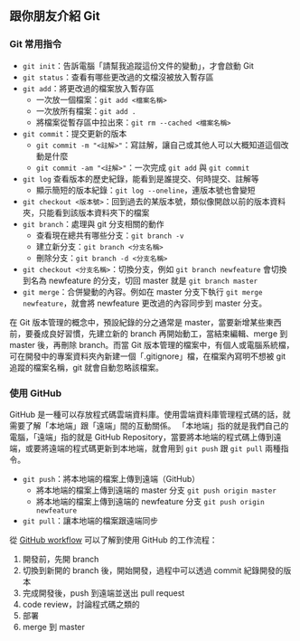 ## 跟你朋友介紹 Git

### Git 常用指令

- `git init`：告訴電腦「請幫我追蹤這份文件的變動」，才會啟動 Git
- `git status`：查看有哪些更改過的文檔沒被放入暫存區
- `git add`：將更改過的檔案放入暫存區
    - 一次放一個檔案：`git add <檔案名稱>`
    - 一次放所有檔案：`git add .`
    - 將檔案從暫存區中拉出來：`git rm --cached <檔案名稱>`
- `git commit`：提交更新的版本
    - `git commit -m "<註解>"`：寫註解，讓自己或其他人可以大概知道這個改動是什麼
    - `git commit -am "<註解>"`：一次完成 `git add` 與 `git commit`
- `git log` 查看版本的歷史紀錄，能看到是誰提交、何時提交、註解等
    - 顯示簡短的版本紀錄：`git log --oneline`，連版本號也會變短
- `git checkout <版本號>`：回到過去的某版本號，類似像開啟以前的版本資料夾，只能看到該版本資料夾下的檔案
- `git branch`：處理與 git 分支相關的動作
    - 查看現在總共有哪些分支：`git branch -v`
    - 建立新分支：`git branch <分支名稱>`
    - 刪除分支：`git branch -d <分支名稱>`
- `git checkout <分支名稱>`：切換分支，例如 `git branch newfeature` 會切換到名為 newfeature 的分支，切回 master 就是 `git branch master`
- `git merge`：合併變動的內容。例如在 master 分支下執行 `git merge newfeature`，就會將 newfeature 更改過的內容同步到 master 分支。

在 Git 版本管理的概念中，預設紀錄的分之通常是 master，當要新增某些東西前，要養成良好習慣，先建立新的 branch 再開始動工，當結束編輯、merge 到 master 後，再刪除 branch。而當 Git 版本管理的檔案中，有個人或電腦系統檔，可在開發中的專案資料夾內新建一個「.gitignore」檔，在檔案內寫明不想被 git 追蹤的檔案名稱，git 就會自動忽略該檔案。

### 使用 GitHub

GitHub 是一種可以存放程式碼雲端資料庫。使用雲端資料庫管理程式碼的話，就需要了解「本地端」跟「遠端」間的互動關係。
「本地端」指的就是我們自己的電腦，「遠端」指的就是 GitHub Repository，當要將本地端的程式碼上傳到遠端，或要將遠端的程式碼更新到本地端，就會用到 `git push` 跟 `git pull` 兩種指令。

- `git push`：將本地端的檔案上傳到遠端（GitHub）
    - 將本地端的檔案上傳到遠端的 master 分支 `git push origin master`
    - 將本地端的檔案上傳到遠端的 newfeature 分支 `git push origin newfeature`
- `git pull`：讓本地端的檔案跟遠端同步

從 [GitHub workflow](https://guides.github.com/introduction/flow/) 可以了解到使用 GitHub 的工作流程：

1. 開發前，先開 branch
2. 切換到新開的 branch 後，開始開發，過程中可以透過 commit 紀錄開發的版本
3. 完成開發後，push 到遠端並送出 pull request
4. code review，討論程式碼之類的
5. 部署
6. merge 到 master